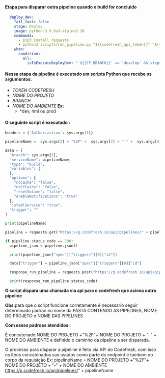 
#### Etapa para disparar outra pipeline quando o build for concluido
 
```yaml
  deploy_dev:
    fail_fast: false
    stage: Deploy
    image: python:3.9.0a3-alpine3.10
    commands:
      - pip3 install requests
      - python3 scripts/run_pipeline.py "${{codefresh_api_token}}" "${{app_name}}" "${{CF_BRANCH}}" "dev"
    when:
      condition:
        all:
          isToExecuteDeployDev: "'${{CF_BRANCH}}' == 'develop' && steps.build_image.result == 'success'"
```

#### Nessa etapa da pipeline é executado um scripts Python que recebe os argumentos:

- *TOKEN CODEFRESH*
- *NOME DO PROJETO*
- *BRANCH*
- *NOME DO AMBIENTE*
  **Ex:** 
    - *dev, hml ou prod





#### O seguinte script é executado :

```python
headers = {'Authorization': sys.argv[1]}

pipelineName =  sys.argv[2] + "%2F" +  sys.argv[2] + "-" +  sys.argv[4]

data = {
  "branch": sys.argv[3],
  "serviceName": pipelineName,
  "type": "build",
  "variables": {
  },
  "options": {
    "noCache": "false",
    "noCfCache": "false",
    "resetVolume": "false",
    "enableNotifications": "true"
  },
  "isYamlService": "true",
  "trigger": ""
}

print(pipelineName)

pipeline = requests.get("https://g.codefresh.io/api/pipelines/" + pipelineName, headers=headers)

if pipeline.status_code == 200:
  pipeline_json = pipeline.json()

  print(pipeline_json["spec"]["triggers"][0]["id"])

  data["trigger"] = pipeline_json["spec"]["triggers"][0]["id"]

  response_run_pipeline = requests.post("https://g.codefresh.io/api/pipelines/run/" + pipelineName, json=data, headers=headers)

  print(response_run_pipeline.status_code)
```

**O script dispara uma chamada via api para o codefresh que aciona outra pipeline**

**Obs**:para que o script funcione corretamente é necessario 
seguir determinado padrao no nome da PASTA CONTENDO AS PIPELINES, NOME DO PROJETO e NOME DAS PIPELINES



**Com esses padroes atendidos:**

É concatenado NOME DO PROJETO +"%2F"+ NOME DO PROJETO + "-" + NOME DO AMBIENTE
e definido o caminho da pipeline a ser disparada.

O processo para disparar a pipeline é feito via API do Codefresh, com isso os itens concatenados sao usados como parte do endpoint e tambem no corpo da requisição
  Ex:
  pipelineName = NOME DO PROJETO +"%2F"+ NOME DO PROJETO + "-" + NOME DO AMBIENTE
  https://g.codefresh.io/api/pipelines/" + pipelineName






